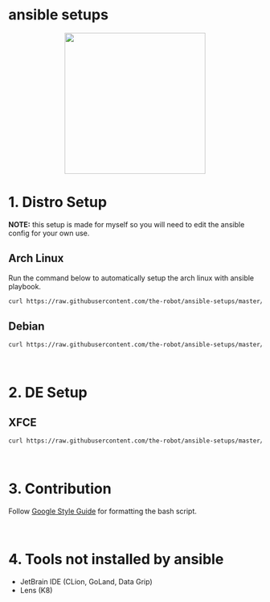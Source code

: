 # ansible setups

<p align="center">
  <img src="https://i.redd.it/yf4j8mde9n341.jpg" width=280 />
</p>
  
# 1. Distro Setup

**NOTE:** this setup is made for myself so you will need to edit the ansible config for your own use.

## Arch Linux

Run the command below to automatically setup the arch linux with ansible playbook.

```sh
curl https://raw.githubusercontent.com/the-robot/ansible-setups/master/scripts/setup-arch.sh | sudo bash -s -- $(whoami)
```

## Debian

```sh
curl https://raw.githubusercontent.com/the-robot/ansible-setups/master/scripts/setup-debian.sh | sudo bash -s -- $(whoami)
```

<br/>

# 2. DE Setup

## XFCE

```sh
curl https://raw.githubusercontent.com/the-robot/ansible-setups/master/scripts/setup-xfce.sh | bash -s -- $(whoami)
```

<br/>

# 3. Contribution

Follow [Google Style Guide](https://google.github.io/styleguide/shellguide.html) for formatting the bash script.

<br/>

# 4. Tools not installed by ansible

- JetBrain IDE (CLion, GoLand, Data Grip)
- Lens (K8)
